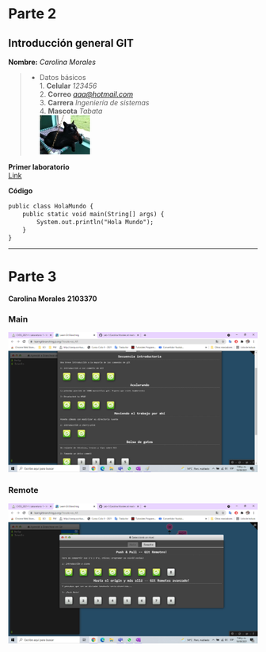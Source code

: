 # Parte 2 

## Introducción general GIT

**Nombre:** *Carolina Morales*
>* Datos básicos  
      1. **Celular** *123456*\
      2. **Correo** *aaa@hotmail.com*\
      3. **Carrera** *Ingeniería de sistemas*\
      4. **Mascota** *Tabata*\
     ![Tabata](https://github.com/JuanoYolo/Lab-1/blob/master/Carolina%20Morales/Tabata.jpg)       

**Primer laboratorio**\
  [Link](https://github.com/JuanoYolo/Lab-1.git)
  
**Código**
```
public class HolaMundo {
	public static void main(String[] args) {		
		System.out.println("Hola Mundo");
	}
}
```
---
# Parte 3


**Carolina Morales**
**2103370**

### Main

![](https://github.com/JuanoYolo/Lab-1/blob/master/Carolina%20Morales/main.png)

### Remote

![](https://github.com/JuanoYolo/Lab-1/blob/master/Carolina%20Morales/remote.png)
